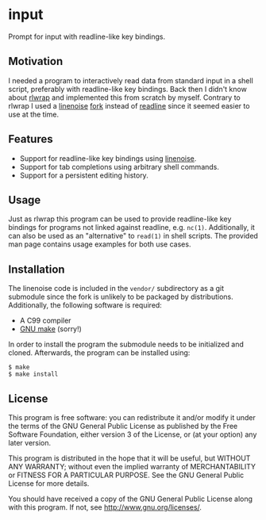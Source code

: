 # input

Prompt for input with readline-like key bindings.

## Motivation

I needed a program to interactively read data from standard input in a
shell script, preferably with readline-like key bindings. Back then I
didn't know about [rlwrap][rlwrap repo] and implemented this from
scratch by myself. Contrary to rlwrap I used a [linenoise][linenoise
repo] [fork][linenoise fork repo] instead of [readline][GNU readline]
since it seemed easier to use at the time.

## Features

* Support for readline-like key bindings using [linenoise][linenoise fork repo].
* Support for tab completions using arbitrary shell commands.
* Support for a persistent editing history.

## Usage

Just as rlwrap this program can be used to provide readline-like key
bindings for programs not linked against readline, e.g. `nc(1)`.
Additionally, it can also be used as an "alternative" to `read(1)` in
shell scripts. The provided man page contains usage examples for both
use cases.

## Installation

The linenoise code is included in the `vendor/` subdirectory as a
git submodule since the fork is unlikely to be packaged by
distributions. Additionally, the following software is required:

* A C99 compiler
* [GNU make][GNU make] (sorry!)

In order to install the program the submodule needs to be initialized
and cloned. Afterwards, the program can be installed using:

	$ make
	$ make install

## License

This program is free software: you can redistribute it and/or modify it
under the terms of the GNU General Public License as published by the
Free Software Foundation, either version 3 of the License, or (at your
option) any later version.

This program is distributed in the hope that it will be useful, but
WITHOUT ANY WARRANTY; without even the implied warranty of
MERCHANTABILITY or FITNESS FOR A PARTICULAR PURPOSE. See the GNU General
Public License for more details.

You should have received a copy of the GNU General Public License along
with this program. If not, see <http://www.gnu.org/licenses/>.

[rlwrap repo]: https://github.com/hanslub42/rlwrap
[linenoise repo]: https://github.com/antirez/linenoise
[linenoise fork repo]: https://github.com/rain-1/linenoise-mob
[GNU readline]: https://tiswww.case.edu/php/chet/readline/rltop.html
[GNU make]: https://www.gnu.org/software/make/
